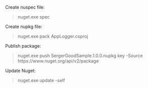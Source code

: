 ﻿Create nuspec file:
<blockquote>nuget.exe spec</blockquote>

Create nupkg file:
<blockquote>nuget.exe pack AppLogger.csproj</blockquote>

Publish package:
<blockquote>nuget.exe push SergerGoodSample.1.0.0.nupkg key -Source https://www.nuget.org/api/v2/package</blockquote>

Update Nuget:
<blockquote>nuget.exe update -self</blockquote>
